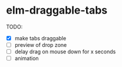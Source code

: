 # elm-draggable-tabs

TODO:

- [x] make tabs draggable
- [ ] preview of drop zone
- [ ] delay drag on mouse down for x seconds
- [ ] animation
